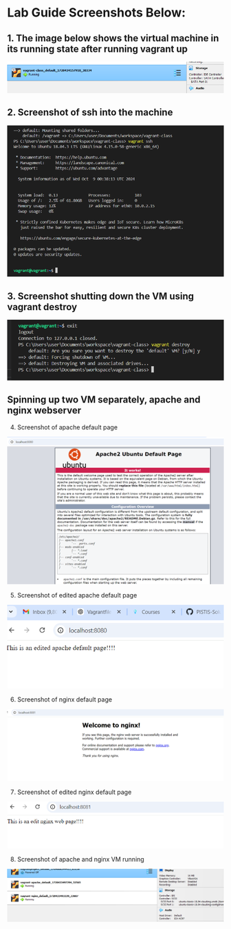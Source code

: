 # Lab Guide Screenshots Below:
## 1. The image below shows the virtual machine in its running state after running vagrant up

![alt text](../screenshots/vagrant-class-up.PNG)

## 2. Screenshot of ssh into the machine

![alt text](../screenshots/vagrant-class-ssh.PNG)

## 3. Screenshot shutting down the VM using vagrant destroy

![alt text](../screenshots/vagrant-destroy.PNG)

## Spinning up two VM separately, apache and nginx webserver

4. Screenshot of apache default page 

![alt text](../screenshots/apache-default-page.PNG)

5. Screenshot of edited apache default page

![alt text](../screenshots/edited-apache-default-page.PNG)

6. Screenshot of nginx default page 

![alt text](../screenshots/nginx-default-page.PNG)

7. Screenshot of edited nginx default page

![alt text](../screenshots/edited-nginx-default-page.PNG)

8. Screenshot of apache and nginx VM running

![alt text](../screenshots/VM-running.PNG)